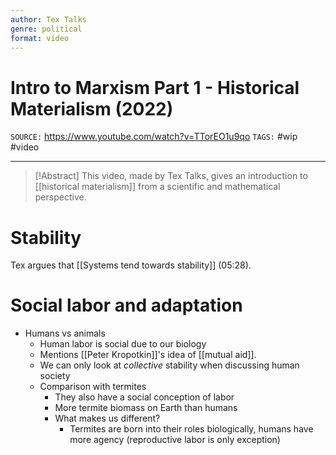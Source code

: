 ```yaml
---
author: Tex Talks
genre: political
format: video
---
```

# Intro to Marxism Part 1 - Historical Materialism (2022)
`SOURCE:` https://www.youtube.com/watch?v=TTorEO1u9qo
`TAGS:` #wip #video 

---
> [!Abstract]
> This video, made by Tex Talks, gives an introduction to [[historical materialism]] from a scientific and mathematical perspective.

# Stability
Tex argues that [[Systems tend towards stability]] (05:28). 

# Social labor and adaptation
- Humans vs animals
	- Human labor is social due to our biology
	- Mentions [[Peter Kropotkin]]'s idea of [[mutual aid]]. 
	- We can only look at *collective* stability when discussing human society
	- Comparison with termites
		- They also have a social conception of labor
		- More termite biomass on Earth than humans
		- What makes us different?
			- Termites are born into their roles biologically, humans have more agency (reproductive labor is only exception)
